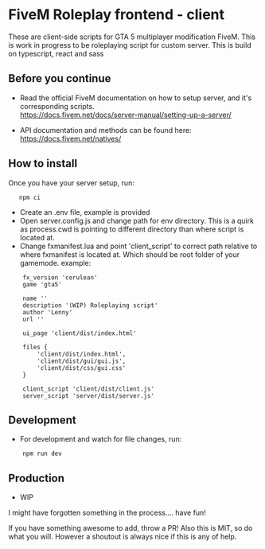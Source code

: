 # FiveM Roleplay frontend - client

These are client-side scripts for GTA 5 multiplayer modification FiveM.
This is work in progress to be roleplaying script for custom server.
This is build on typescript, react and sass

## Before you continue
* Read the official FiveM documentation on how to setup server, and it's corresponding scripts.<br>
  https://docs.fivem.net/docs/server-manual/setting-up-a-server/

* API documentation and methods can be found here:<br>
  https://docs.fivem.net/natives/

## How to install
Once you have your server setup, run:
 ```
    npm ci
 ```
* Create an .env file, example is provided
* Open server.config.js and change path for env directory. This is a quirk as process.cwd is pointing to different directory than where script is located at.
* Change fxmanifest.lua and point 'client_script' to correct path relative to where fxmanifest is located at. Which should be root folder of your gamemode. example:
```
    fx_version 'cerulean'
    game 'gta5'

    name ''
    description '(WIP) Roleplaying script'
    author 'Lenny'
    url ''

    ui_page 'client/dist/index.html'

    files {
        'client/dist/index.html',
        'client/dist/gui/gui.js',
        'client/dist/css/gui.css'
    }

    client_script 'client/dist/client.js'
    server_script 'server/dist/server.js'
```

## Development
* For development and watch for file changes, run:
```
    npm run dev
```

## Production
* WIP

I might have forgotten something in the process.... have fun!

If you have something awesome to add, throw a PR!
Also this is MIT, so do what you will. However a shoutout is always nice if this is any of help.

